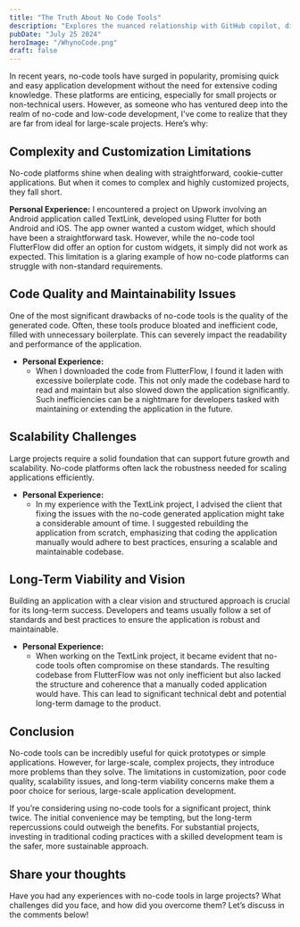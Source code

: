 ```yaml
---
title: "The Truth About No Code Tools"
description: "Explores the nuanced relationship with GitHub copilot, discussing both its benefits and drawbacks."
pubDate: "July 25 2024"
heroImage: "/WhynoCode.png"
draft: false
---
```


In recent years, no-code tools have surged in popularity, promising quick and easy application development without the need for extensive coding knowledge. These platforms are enticing, especially for small projects or non-technical users. However, as someone who has ventured deep into the realm of no-code and low-code development, I've come to realize that they are far from ideal for large-scale projects. Here’s why:

## Complexity and Customization Limitations

No-code platforms shine when dealing with straightforward, cookie-cutter applications. But when it comes to complex and highly customized projects, they fall short.

**Personal Experience:**
I encountered a project on Upwork involving an Android application called TextLink, developed using Flutter for both Android and iOS. The app owner wanted a custom widget, which should have been a straightforward task. However, while the no-code tool FlutterFlow did offer an option for custom widgets, it simply did not work as expected. This limitation is a glaring example of how no-code platforms can struggle with non-standard requirements.

## Code Quality and Maintainability Issues

One of the most significant drawbacks of no-code tools is the quality of the generated code. Often, these tools produce bloated and inefficient code, filled with unnecessary boilerplate. This can severely impact the readability and performance of the application.

- **Personal Experience:**
  - When I downloaded the code from FlutterFlow, I found it laden with excessive boilerplate code. This not only made the codebase hard to read and maintain but also slowed down the application significantly. Such inefficiencies can be a nightmare for developers tasked with maintaining or extending the application in the future.

## Scalability Challenges

Large projects require a solid foundation that can support future growth and scalability. No-code platforms often lack the robustness needed for scaling applications efficiently.

- **Personal Experience:**
  - In my experience with the TextLink project, I advised the client that fixing the issues with the no-code generated application might take a considerable amount of time. I suggested rebuilding the application from scratch, emphasizing that coding the application manually would adhere to best practices, ensuring a scalable and maintainable codebase.

## Long-Term Viability and Vision

Building an application with a clear vision and structured approach is crucial for its long-term success. Developers and teams usually follow a set of standards and best practices to ensure the application is robust and maintainable.

- **Personal Experience:**
  - When working on the TextLink project, it became evident that no-code tools often compromise on these standards. The resulting codebase from FlutterFlow was not only inefficient but also lacked the structure and coherence that a manually coded application would have. This can lead to significant technical debt and potential long-term damage to the product.

## Conclusion

No-code tools can be incredibly useful for quick prototypes or simple applications. However, for large-scale, complex projects, they introduce more problems than they solve. The limitations in customization, poor code quality, scalability issues, and long-term viability concerns make them a poor choice for serious, large-scale application development.

If you’re considering using no-code tools for a significant project, think twice. The initial convenience may be tempting, but the long-term repercussions could outweigh the benefits. For substantial projects, investing in traditional coding practices with a skilled development team is the safer, more sustainable approach.

## Share your thoughts

Have you had any experiences with no-code tools in large projects? What challenges did you face, and how did you overcome them? Let’s discuss in the comments below!
